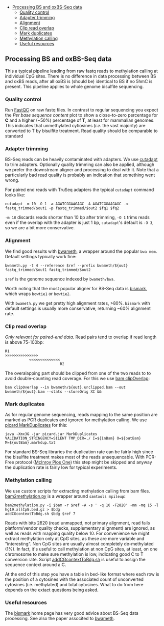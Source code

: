 <!-- MarkdownTOC -->

- [Processing BS and oxBS-Seq data](#processing-bs-and-oxbs-seq-data)
    - [Quality control](#quality-control)
    - [Adapter trimming](#adapter-trimming)
    - [Alignment](#alignment)
    - [Clip read overlap](#clip-read-overlap)
    - [Mark duplicates](#mark-duplicates)
    - [Methylation calling](#methylation-calling)
    - [Useful resources](#useful-resources)

<!-- /MarkdownTOC -->

## Processing BS and oxBS-Seq data

This a typical pipeline leading from raw fastq reads to methylation calling at individual CpG sites. There is no difference in data
processing between BS and oxBS reads, after all oxBS is (should be) identical to BS if no 5hmC is present. This pipeline applies to
whole genome bisulfite sequencing.

### Quality control

Run [FastQC](http://www.bioinformatics.babraham.ac.uk/projects/fastqc/) on raw fastq files. In contrast to regular sequencing
you expect the *Per base sequence content* plot to show a close-to-zero percentage for **C** and a higher (~50%) percentage of **T**, at least
for mammalian genomes. This indicates that unmethylated cytiosines (_i.e._ the vast majority) are converted to T by bisulfite
treatment. Read quality should be comparable to standard 

### Adapter trimming

BS-Seq reads can be heavily contaminated with adapters. We use [cutadapt](http://cutadapt.readthedocs.org/en/stable/guide.html) to trim adapters. Optionally quality trimming can also be applied,
although we prefer the downstream aligner and processing to deal with it. Note that a particularly bad read quality is probably an indication that something went wrong.

For paired end reads with TruSeq adapters the typical `cutadapt` command looks like:

```
cutadapt -m 10 -O 1 -a AGATCGGAAGAGC -A AGATCGGAAGAGC -o fastq_trimmed/$out1 -p fastq_trimmed/$out2 $fq1 $fq2
```

`-m 10` discards reads shorter than 10 bp after trimming, `-O 1` trims reads even if the overlap with the adapter is just 1 bp, `cutadapt`'s default
is `-O 3`, so we are a bit more conservative.

### Alignment

We find good results with [bwameth](https://github.com/brentp/bwa-meth), a wrapper around the popular `bwa mem`. Default settings typically work fine:

```
bwameth.py -t 4 --reference $ref --prefix bwameth/${out} fastq_trimmed/$out1 fastq_trimmed/$out2
```

`$ref` is the genome sequence indexed by `bwameth/bwa`.

Worth noting that the most popular aligner for BS-Seq data is [bismark](http://www.bioinformatics.babraham.ac.uk/projects/bismark/), which wraps `bowtie1` or `bowtie2`.

With `bwameth.py` we get pretty high alignment rates, >80%. `bismark` with default settings is usually more conservative, returning ~60% alignment rate.

### Clip read overlap

*Only relevant for paired-end data*. Read pairs tend to overlap if read length is above 75-100bp:

```
R1
>>>>>>>>>>>>>>>
           <<<<<<<<<<<<<<
                         R2
```

The overalapping part should be clipped from one of the two reads to to avoid double-counting read coverage. For this we use
[bam clipOverlap](http://genome.sph.umich.edu/wiki/BamUtil:_clipOverlap):

```
bam clipOverlap --in bwameth/${out}.unclipped.bam --out bwameth/${out}.bam --stats --storeOrig XC &&
```

### Mark duplicates

As for regular genome sequencing, reads mapping to the same position are marked as PCR duplicates and ignored for methylation calling. We use [picard MarkDuplicates](https://broadinstitute.github.io/picard/command-line-overview.html) for this:

```
java -Xmx3G -jar picard.jar MarkDuplicates VALIDATION_STRINGENCY=SILENT TMP_DIR=./ I=${inBam} O=${outBam} M=${outBam}.markdup.txt
```

For standard BS-Seq libraries the duplication rate can be fairly high since the bisulfite treatment makes most of the reads unsequencable.
With PCR-Free protocol ([McInroy Plos One](http://journals.plos.org/plosone/article/metrics?id=10.1371%2Fjournal.pone.0152322)) this step might be skipped and anyway the duplication rate is fairly low for typical experiments.

### Methylation calling

We use custom scripts for extracting methylation calling from bam files. [bam2methylation.py](https://github.com/dariober/bioinformatics-cafe/tree/master/bam2methylation)
is a wrapper around `samtools mpileup`:

```
bam2methylation.py -i $bam -r $ref -A -s ' -q 10 -F2820' -mm -mq 15 -l hg19.allCpG.bed.gz > $bdg
addCGcontextToBdg.sh $bdg $ref 7 
```

Reads with bits 2820 (read unmapped, not primary alignment, read fails platform/vendor quality checks, supplementary alignment) are ignored, as well as reads
with mapping quality below 10. For convenience we might extract methylation only at CpG sites, as these are more variable and "interesting". Non CpG sites are usually
almost completely de-methylated (1%). In fact, it's useful to call methylation at non CpG sites, at least, on one chromosome to make sure methylation is low, indicating
good C to T conversion rate. Script [addCGcontextToBdg.sh](https://github.com/dariober/bioinformatics-cafe/blob/master/addCGcontextToBdg.sh) is useful to assign
the sequence context around a C. 

At the end of this step you have a table in bed-like format where each row is the position of a cytosines with the associated count of unconverted cytosines (i.e. methylated) and total cytosines.
What to do from here depends on the extact questions being asked.

### Useful resources

The [bismark](http://www.bioinformatics.babraham.ac.uk/projects/bismark/) home page has very good advice about BS-Seq data processing. See also the paper associted to [bwameth](http://arxiv.org/abs/1401.1129).
